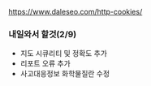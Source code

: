 https://www.daleseo.com/http-cookies/

### 내일와서 할것(2/9)
 - 지도 시큐리티 및 정확도 추가
 - 리포트 오류 추가
 - 사고대응정보 화학물질란 수정